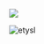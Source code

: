 ![](https://komarev.com/ghpvc/?username=etysl&style=plastic&abbreviated=true&color=9070b5)

![etysl](https://lanyard.kyrie25.me/api/254730375786528768?showBanner=animated&waveColor=transparent&waveSpotifyColor=transparent&bannerFilter=brightness(0.9)%20blur(2px)&gradient=7E37F9-B48EF7-E568C4&imgStyle=square)
